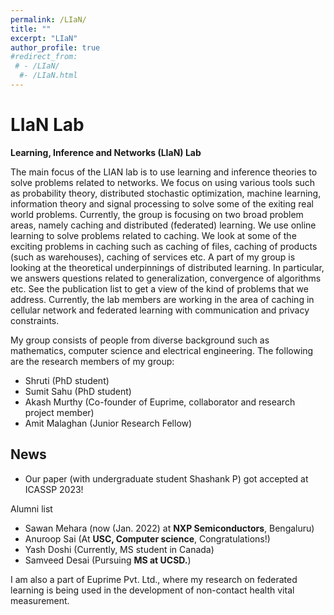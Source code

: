 ```yaml
---
permalink: /LIaN/
title: ""
excerpt: "LIaN"
author_profile: true
#redirect_from: 
 # - /LIaN/
  #- /LIaN.html
---
```

# LIaN Lab

**Learning, Inference and Networks (LIaN) Lab**

The main focus of the LIAN lab is to use learning and inference theories to solve problems related to networks. We focus on using various tools such as probability theory, distributed stochastic optimization, machine learning, information theory and signal processing to solve some of the exiting real world problems. Currently, the group is focusing on two broad problem areas, namely caching and distributed (federated) learning. We use online learning to solve problems related to caching. We look at some of the exciting problems in caching such as caching of files, caching of products (such as warehouses), caching of services etc. A part of my group is looking at the theoretical underpinnings of distributed learning. In particular, we answers questions related to generalization, convergence of algorithms etc. See the publication list to get a view of the kind of problems that we address. Currently, the lab members are working in the area of caching in cellular network and federated learning with communication and privacy constraints.

My group consists of people from diverse background such as mathematics, computer science and electrical engineering. The following are the research members of my group:

- Shruti (PhD student)
- Sumit Sahu (PhD student)
- Akash Murthy (Co-founder of Euprime, collaborator and research project member)
- Amit Malaghan (Junior Research Fellow)

## News

- Our paper (with undergraduate student Shashank P) got accepted at ICASSP 2023!




Alumni list

- Sawan Mehara (now (Jan. 2022) at **NXP Semiconductors**, Bengaluru)
- Anuroop Sai (At **USC, Computer science**, Congratulations!)
- Yash Doshi (Currently, MS student in Canada)
- Samveed Desai (Pursuing **MS at UCSD.**)



I am also a part of Euprime Pvt. Ltd., where my research on federated learning is being used in the development of non-contact health vital measurement.
